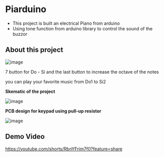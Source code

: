 # Piarduino
* This project is built an electrical Piano from arduino
* Using tone function from arduino library to control the sound of the buzzor
## About this project

![image](https://github.com/phamhduc/Piarduino/assets/101264143/a643f1aa-27c2-46bc-8d85-665312284b30)

7 button for Do - Si and the last button to increase the octave of the notes

you can play your favorite music from Do1 to Si2

**Skematic of the project**

![image](https://github.com/phamhduc/Piarduino/assets/101264143/3e03dd34-4ba3-41de-a110-2923eadad089)

**PCB design for keypad using pull-up resistor**

![image](https://github.com/phamhduc/Piarduino/assets/101264143/63daed0d-b656-45de-8db3-823415f4e029)

## Demo Video
https://youtube.com/shorts/RbnYFrim7f0?feature=share
